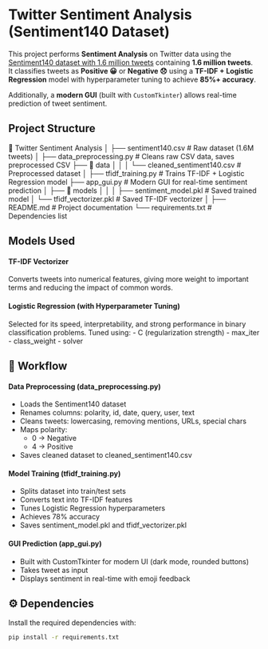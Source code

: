 #  Twitter Sentiment Analysis (Sentiment140 Dataset)

This project performs **Sentiment Analysis** on Twitter data using the [Sentiment140 dataset with 1.6 million tweets](https://www.kaggle.com/datasets/kazanova/sentiment140) containing **1.6 million tweets**.  
It classifies tweets as **Positive 😀** or **Negative 😞** using a **TF-IDF + Logistic Regression** model with hyperparameter tuning to achieve **85%+ accuracy**.

Additionally, a **modern GUI** (built with `CustomTkinter`) allows real-time prediction of tweet sentiment.


##  Project Structure

📂 Twitter Sentiment Analysis
│
├── sentiment140.csv # Raw dataset (1.6M tweets)
│
├── data_preprocessing.py # Cleans raw CSV data, saves preprocessed CSV
├── 📂 data
│    │
│    └── cleaned_sentiment140.csv # Preprocessed dataset
│
├── tfidf_training.py # Trains TF-IDF + Logistic Regression model
├── app_gui.py # Modern GUI for real-time sentiment prediction
│
├── 📂 models
│     │
│     ├── sentiment_model.pkl # Saved trained model
│     └── tfidf_vectorizer.pkl # Saved TF-IDF vectorizer
│
├── README.md # Project documentation
└── requirements.txt # Dependencies list


## Models Used

#### TF-IDF Vectorizer
Converts tweets into numerical features, giving more weight to important terms and reducing the impact of common words.

#### Logistic Regression (with Hyperparameter Tuning)
Selected for its speed, interpretability, and strong performance in binary classification problems.
Tuned using:
     - C (regularization strength)
     - max_iter
     - class_weight
     - solver


## 🔄 Workflow
#### Data Preprocessing (data_preprocessing.py)
- Loads the Sentiment140 dataset
- Renames columns: polarity, id, date, query, user, text
- Cleans tweets: lowercasing, removing mentions, URLs, special chars
- Maps polarity:
    - 0 → Negative
    - 4 → Positive
- Saves cleaned dataset to cleaned_sentiment140.csv

#### Model Training (tfidf_training.py)
- Splits dataset into train/test sets
- Converts text into TF-IDF features
- Tunes Logistic Regression hyperparameters
- Achieves 78% accuracy
- Saves sentiment_model.pkl and tfidf_vectorizer.pkl

#### GUI Prediction (app_gui.py)

- Built with CustomTkinter for modern UI (dark mode, rounded buttons)
- Takes tweet as input
- Displays sentiment in real-time with emoji feedback


## ⚙ Dependencies

Install the required dependencies with:

```bash
pip install -r requirements.txt
